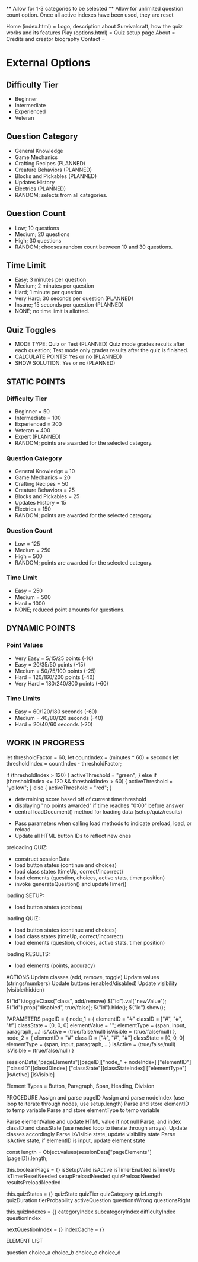 ** Allow for 1-3 categories to be selected
** Allow for unlimited question count option. Once all active indexes have been used, they are reset

Home (index.html) = Logo, description about Survivalcraft, how the quiz works and its features
Play (options.html) = Quiz setup page
About = Credits and creator biography
Contact = 

# External Options
## Difficulty Tier
- Beginner
- Intermediate
- Experienced
- Veteran
## Question Category
- General Knowledge
- Game Mechanics
- Crafting Recipes (PLANNED)
- Creature Behaviors (PLANNED)
- Blocks and Pickables (PLANNED)
- Updates History
- Electrics (PLANNED)
- RANDOM; selects from all categories.
## Question Count
- Low; 10 questions
- Medium; 20 questions
- High; 30 questions
- RANDOM; chooses random count between 10 and 30 questions.
## Time Limit
- Easy; 3 minutes per question
- Medium; 2 minutes per question
- Hard; 1 minute per question
- Very Hard; 30 seconds per question (PLANNED)
- Insane; 15 seconds per question (PLANNED)
- NONE; no time limit is allotted.
## Quiz Toggles
- MODE TYPE: Quiz or Test (PLANNED)
  Quiz mode grades results after each question; Test mode only grades results after the quiz is finished.
- CALCULATE POINTS: Yes or no (PLANNED)
- SHOW SOLUTION: Yes or no (PLANNED)

## STATIC POINTS
### Difficulty Tier
- Beginner = 50
- Intermediate = 100
- Experienced = 200
- Veteran = 400
- Expert (PLANNED)
- RANDOM; points are awarded for the selected category.
### Question Category
- General Knowledge = 10
- Game Mechanics = 20
- Crafting Recipes = 50
- Creature Behaviors = 25
- Blocks and Pickables = 25
- Updates History = 15
- Electrics = 150
- RANDOM; points are awarded for the selected category.
### Question Count
- Low = 125
- Medium = 250
- High = 500
- RANDOM; points are awarded for the selected category.
### Time Limit
- Easy = 250
- Medium = 500
- Hard = 1000
- NONE; reduced point amounts for questions.

## DYNAMIC POINTS
### Point Values
- Very Easy = 5/15/25 points (-10)
- Easy = 20/35/50 points (-15)
- Medium = 50/75/100 points (-25)
- Hard = 120/160/200 points (-40)
- Very Hard = 180/240/300 points (-60)
### Time Limits
- Easy = 60/120/180 seconds (-60)
- Medium = 40/80/120 seconds (-40)
- Hard = 20/40/60 seconds (-20)

## WORK IN PROGRESS
let thresholdFactor = 60;
let countIndex = (minutes * 60) + seconds
let thresholdIndex = countIndex - thresholdFactor;

if (thresholdIndex > 120) {
    activeThreshold = "green";
} else if (thresholdIndex <= 120 && thresholdIndex > 60) {
    activeThreshold = "yellow";
} else {
    activeThreshold = "red";
}

- determining score based off of current time threshold
- displaying "no points awarded" if time reaches "0:00" before answer
- central loadDocument() method for loading data (setup/quiz/results)

* Pass parameters when calling load methods to indicate preload, load, or reload
* Update all HTML button IDs to reflect new ones

preloading QUIZ:
- construct sessionData
- load button states (continue and choices)
- load class states (timeUp, correct/incorrect)
- load elements (question, choices, active stats, timer position)
- invoke generateQuestion() and updateTimer()

loading SETUP:
- load button states (options)

loading QUIZ:
- load button states (continue and choices)
- load class states (timeUp, correct/incorrect)
- load elements (question, choices, active stats, timer position)

loading RESULTS:
- load elements (points, accuracy)

ACTIONS
Update classes (add, remove, toggle)
Update values (strings/numbers)
Update buttons (enabled/disabled)
Update visibility (visible/hidden)

$("id").toggleClass("class", add/remove)
$("id").val("newValue");
$("id").prop("disabled", true/false);
$("id").hide();
$("id").show();

PARAMETERS
pageID = {
   node_1 = {
       elementID = "#"
       classID = ["#", "#", "#"]
       classState = [0, 0, 0]
       elementValue = "";
       elementType = (span, input, paragraph, ...)
       isActive = (true/false/null)
       isVisible = (true/false/null)
   },
   node_2 = {
       elementID = "#"
       classID = ["#", "#", "#"]
       classState = [0, 0, 0]
       elementType = (span, input, paragraph, ...)
       isActive = (true/false/null)
       isVisible = (true/false/null)
   }


sessionData["pageElements"][pageID]["node_" + nodeIndex]
   ["elementID"]
   ["classID"][classIDIndex]
   ["classState"][classStateIndex]
   ["elementType"]
   [isActive]
   [isVisible]

Element Types = Button, Paragraph, Span, Heading, Division

PROCEDURE
Assign and parse pageID
Assign and parse nodeIndex (use loop to iterate through nodes, use setup.length)
Parse and store elementID to temp variable
Parse and store elementType to temp variable

Parse elementValue and update HTML value if not null
Parse, and index classID and classState (use nested loop to iterate through arrays). Update classes accordingly
Parse isVisible state, update visibility state
Parse isActive state, if elementID is input, update element state

const length = Object.values(sessionData["pageElements"][pageID]).length;

this.booleanFlags = {}
isSetupValid
isActive
isTimerEnabled
isTimeUp
isTimerResetNeeded
setupPreloadNeeded
quizPreloadNeeded
resultsPreloadNeeded

this.quizStates = {}
quizState
quizTier
quizCategory
quizLength
quizDuration
tierProbability
activeQuestion
questionsWrong
questionsRight

this.quizIndexes = {}
categoryIndex
subcategoryIndex
difficultyIndex
questionIndex

nextQuestionIndex = {}
indexCache = {}

ELEMENT LIST

question
choice_a
choice_b
choice_c
choice_d
